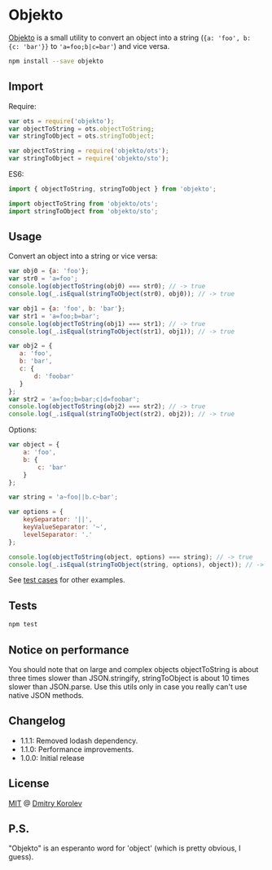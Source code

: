 # Objekto

[Objekto](https://www.npmjs.com/package/objekto) is a small utility to convert an object into a string (`{a: 'foo', b: {c: 'bar'}}` to `'a=foo;b|c=bar'`) and vice versa.
```bash
npm install --save objekto
```

## Import
Require:
```js
var ots = require('objekto');
var objectToString = ots.objectToString;
var stringToObject = ots.stringToObject;
```
```js
var objectToString = require('objekto/ots');
var stringToObject = require('objekto/sto');
```

ES6:
```js
import { objectToString, stringToObject } from 'objekto';
```
```js
import objectToString from 'objekto/ots';
import stringToObject from 'objekto/sto';
```

## Usage
Convert an object into a string or vice versa:
```js
var obj0 = {a: 'foo'};
var str0 = 'a=foo';
console.log(objectToString(obj0) === str0); // -> true
console.log(_.isEqual(stringToObject(str0), obj0)); // -> true

var obj1 = {a: 'foo', b: 'bar'};
var str1 = 'a=foo;b=bar';
console.log(objectToString(obj1) === str1); // -> true
console.log(_.isEqual(stringToObject(str1), obj1)); // -> true

var obj2 = {
   a: 'foo',
   b: 'bar',
   c: {
       d: 'foobar'
   }
};
var str2 = 'a=foo;b=bar;c|d=foobar';
console.log(objectToString(obj2) === str2); // -> true
console.log(_.isEqual(stringToObject(str2), obj2)); // -> true
```
Options:
```js
var object = {
    a: 'foo',
    b: {
        c: 'bar'
    }
};

var string = 'a~foo||b.c~bar';

var options = {
    keySeparator: '||',
    keyValueSeparator: '~',
    levelSeparator: '.'
};

console.log(objectToString(object, options) === string); // -> true
console.log(_.isEqual(stringToObject(string, options), object)); // -> true

```
See [test cases](https://github.com/dmitry-korolev/objekto/blob/master/__tests__/index.js) for other examples.

## Tests
```bash
npm test
```

## Notice on performance
You should note that on large and complex objects objectToString is about three times slower than JSON.stringify, stringToObject is about 10 times slower than JSON.parse. Use this utils only in case you really can't use native JSON methods.

## Changelog
* 1.1.1: Removed lodash dependency.
* 1.1.0: Performance improvements.
* 1.0.0: Initial release

## License
[MIT](https://github.com/dmitry-korolev/objekto/blob/master/LICENSE.md) @ [Dmitry Korolev](http://korolev.dk)

## P.S.
"Objekto" is an esperanto word for 'object' (which is pretty obvious, I guess).
